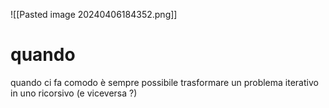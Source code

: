 ![[Pasted image 20240406184352.png]]
# quando 
quando ci fa comodo
è sempre possibile trasformare un problema iterativo in uno ricorsivo (e viceversa ?)